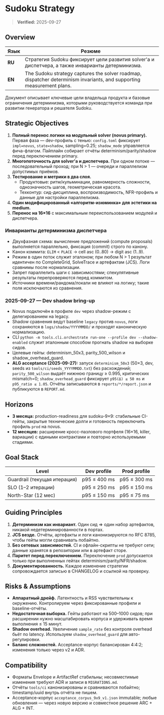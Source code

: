 # Sudoku Strategy

> **Verified:** 2025-09-27

## Overview

| Язык | Резюме |
| --- | --- |
| **RU** | Стратегия Sudoku фиксирует цели развития solver'а и диспетчера, а также инварианты детерминизма. |
| **EN** | The Sudoku strategy captures the solver roadmap, dispatcher determinism invariants, and supporting measurement plans. |

Документ описывает ключевые цели владельца продукта и базовые ограничения детерминизма, которыми руководствуется команда при развитии генератора и решателя Sudoku.

## Strategic Objectives

1. **Полный перенос логики на модульный solver (novus primary).** Первая фаза —
   dev-профиль с тенью: `config.toml` фиксирует `impl=novus`, `state=shadow`,
   sampling=0.25; `shadow_mode` управляется фича-флагом. Пайплайн собирает
   отчёты determinism/parity/shadow перед переключением primary.
2. **Многопоточность для solver'а и диспетчера.** При одном потоке — последовательный проход; при N > 1 — очереди и параллелизм допустимых приёмов.
3. **Тестирование и метрики в два слоя.**
   - Продуктовые: ритм/кульминации, равномерность сложности, однозначность шагов, геометрическая красота.
   - Техконтур: сид-дисциплина, воспроизводимость, NFR-профиль и данные для настройки параллелизма.
4. **Один модифицированный «алгоритм-изюминка» для эстетики на medium.**
5. **Перенос на 16×16** с максимальным переиспользованием модулей и диспетчера.

### Инварианты детерминизма диспетчера

- Двухфазная схема: вычисление предложений (compute proposals) выполняется параллельно, фиксация (commit) строго по канону.
- Канон коммита: `ELIM` < `PLACE` → cell asc (0..80) → digit asc (1..9).
- Режим в один поток служит эталоном; при любом N > 1 результат идентичен по CompleteGrid, SolveTrace и артефактам (JCS). Логи сравнимы после нормализации.
- Запрет параллелить шаги с зависимостями; спекулятивные результаты перепроверяются перед коммитом.
- Источники времени/рандома/локали не влияют на логику; такие поля исключаются из сравнения.

### 2025-09-27 — Dev shadow bring-up

- Novus подключён в профиле `dev` через shadow-режим с делегированием на legacy.
- Shadow сравнения ведут baseline `legacy` против `novus`, логи сохраняются в
  `logs/shadow/YYYYMMDD/` и проходят каноническую нормализацию.
- CLI `python -m tools.cli.orchestrate run-one --profile dev --shadow-enabled`
  служит эталонным способом прогнать shadow на выборке сидов.
- Целевые гейты: determinism_50x3, parity_500_wilson и shadow_overhead_guard.
- **ALG acceptance (2025-09-27):** запуск `determinism_50x3` (50×3, dev,
  seeds из `tools/ci/seeds_YYYYMMDD.txt`) без расхождений; `parity_500_wilson`
  выдаёт нижнюю границу ≥ 0.995, критических mismatch=0; `shadow_overhead_guard`
  фиксирует `p95(Δ) ≤ 50 ms` и `p95_ratio ≤ 1.05`. Отчёты записываются в
  `reports/*/report.json` и публикуются в `REPORT.md`.

## Horizons

- **3 месяца:** production-readiness для sudoku-9×9: стабильные CI-гейты, закрытые технические долги и готовность переключить профиль `prod` на novus.
- **12 месяцев:** расширение кросс-пазлового портфеля (16×16, killer, вариации) с едиными контрактами и повторно используемыми стадиями.

## Goal Stack

| Level | Dev profile | Prod profile |
| --- | --- | --- |
| Guardrail (текущая итерация) | p95 ≤ 400 ms | p95 ≤ 300 ms |
| SLO (1–2 итерации) | p95 ≤ 250 ms | p95 ≤ 150 ms |
| North-Star (12 мес) | p95 ≤ 150 ms | p95 ≤ 75 ms |

## Guiding Principles

1. **Детерминизм как инвариант.** Один сид ⇒ один набор артефактов, никакой недетерминированности в портах.
2. **JCS везде.** Отчёты, артефакты и логи канонизируются по RFC 8785, чтобы гейты могли сравнивать побайтно.
3. **Без сетевых зависимостей.** CI и офлайн-скрипты не требуют сети; данные хранятся в репозитории или в артефакт сторе.
4. **Паритет перед переключением.** Переключение `prod` допускается только при выполненных гейтах determinism/parity/NFR/shadow.
5. **Документированность.** Каждое изменение стратегии сопровождается записью в CHANGELOG и ссылкой на проверку.

## Risks & Assumptions

- **Аппаратный дрейф.** Латентность и RSS чувствительны к окружению. Контролируем через фиксированные профили и baseline-отчёты.
- **Недостаточная выборка.** Гейты работают на 500–1000 сидов; при расширении нужно масштабировать корпуса и удерживать время выполнения ≤ 15 минут.
- **Shadow overhead.** Увеличение `sample_rate` без контроля overhead бьёт по latency. Используем `shadow_overhead_guard` для авто-регулировки.
- **Баланс сложностей.** Acceptance-корпус балансирован 4:4:2; изменения только через v2 и ADR.

## Compatibility

- Форматы Envelope и ArtifactRef стабильны; несовместимые изменения требуют ADR и записи в `MIGRATIONS.md`.
- Отчёты `tools/ci` канонизированы и сравниваются побайтно; timestamp/uuid внутрь отчёта не пишем.
- Acceptance-корпус `acceptance_corpus_9x9_v1.json` immutable; любые обновления — через новую версию и совместное решение ARC + ALG + INT.
